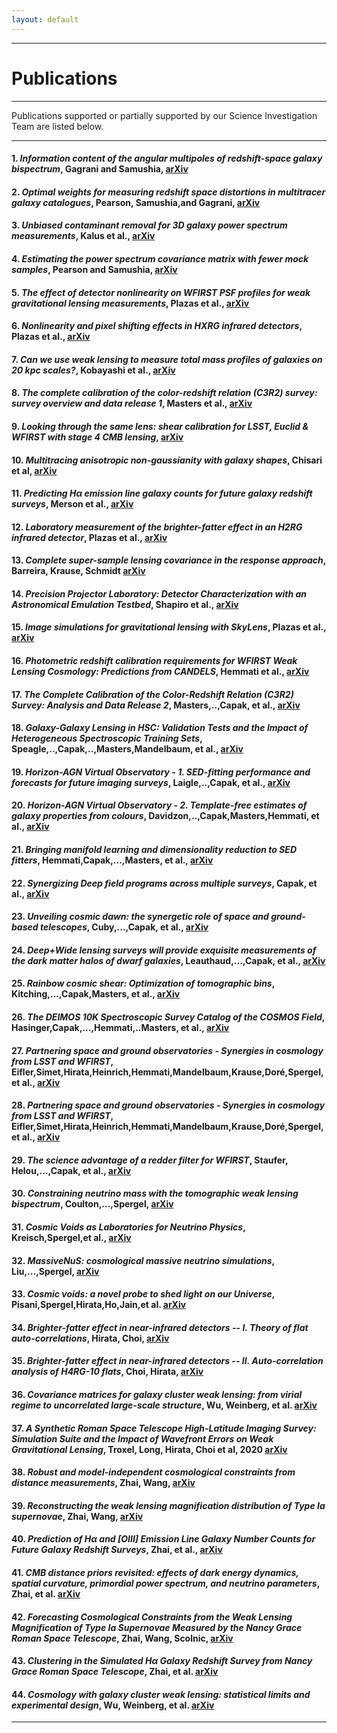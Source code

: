 ```yaml
---
layout: default
---
```


***

# Publications

***

Publications supported or partially supported by our Science Investigation Team are listed below.

---

#### 1. *Information content of the angular multipoles of redshift-space galaxy bispectrum*, Gagrani and Samushia, [arXiv](https://arxiv.org/abs/1610.03488)

#### 2. *Optimal weights for measuring redshift space distortions in multitracer galaxy catalogues*, Pearson, Samushia,and Gagrani, [arXiv](https://arxiv.org/abs/1606.03435)

#### 3. *Unbiased contaminant removal for 3D galaxy power spectrum measurements*, Kalus et al., [arXiv](https://arxiv.org/abs/1607.02417)

#### 4. *Estimating the power spectrum covariance matrix with fewer mock samples*, Pearson and Samushia, [arXiv](https://arxiv.org/abs/1509.00064)

#### 5. *The effect of detector nonlinearity on WFIRST PSF profiles for weak gravitational lensing measurements*, Plazas et al., [arXiv](https://arxiv.org/abs/1605.01001)

#### 6. *Nonlinearity and pixel shifting effects in HXRG infrared detectors*, Plazas et al., [arXiv](https://arxiv.org/abs/1703.08205)

#### 7. *Can we use weak lensing to measure total mass profiles of galaxies on 20 kpc scales?*, Kobayashi et al., [arXiv](https://arxiv.org/abs/1502.06604)

#### 8. *The complete calibration of the color-redshift relation (C3R2) survey: survey overview and data release 1*, Masters et al., [arXiv](https://arxiv.org/abs/1704.06665)

#### 9. *Looking through the same lens: shear calibration for LSST, Euclid & WFIRST with stage 4 CMB lensing*, [arXiv](https://arxiv.org/abs/1607.01761)

#### 10. *Multitracing anisotropic non-gaussianity with galaxy shapes*, Chisari et al, [arXiv](https://arxiv.org/abs/1607.05232)

#### 11. *Predicting Hα emission line galaxy counts for future galaxy redshift surveys*, Merson et al., [arXiv](https://arxiv.org/abs/1710.00833)

#### 12. *Laboratory measurement of the brighter-fatter effect in an H2RG infrared detector*, Plazas et al., [arXiv](https://arxiv.org/abs/1712.06642)

#### 13. *Complete super-sample lensing covariance in the response approach*, Barreira, Krause, Schmidt [arXiv](https://arxiv.org/abs/1711.07467)

#### 14. *Precision Projector Laboratory: Detector Characterization with an Astronomical Emulation Testbed*, Shapiro et al., [arXiv](https://arxiv.org/abs/1801.06599)

#### 15. *Image simulations for gravitational lensing with SkyLens*, Plazas et al., [arXiv](https://arxiv.org/abs/1805.05481)

#### 16. *Photometric redshift calibration requirements for WFIRST Weak Lensing Cosmology: Predictions from CANDELS*, Hemmati et al., [arXiv](https://arxiv.org/abs/1808.10458)

#### 17. *The Complete Calibration of the Color-Redshift Relation (C3R2) Survey: Analysis and Data Release 2*, Masters,..,Capak, et al., [arXiv](https://arxiv.org/abs/1904.06394)

#### 18. *Galaxy-Galaxy Lensing in HSC: Validation Tests and the Impact of Heterogeneous Spectroscopic Training Sets*, Speagle,..,Capak,..,Masters,Mandelbaum, et al., [arXiv](https://ui.adsabs.harvard.edu/abs/2019arXiv190605876S/abstract)

#### 19. *Horizon-AGN Virtual Observatory - 1. SED-fitting performance and forecasts for future imaging surveys*, Laigle,..,Capak, et al., [arXiv](https://arxiv.org/abs/1903.10934)

#### 20. *Horizon-AGN Virtual Observatory - 2. Template-free estimates of galaxy properties from colours*, Davidzon,..,Capak,Masters,Hemmati, et al., [arXiv](https://arxiv.org/abs/1905.13233)

#### 21. *Bringing manifold learning and dimensionality reduction to SED fitters*, Hemmati,Capak,...,Masters, et al., [arXiv](https://arxiv.org/abs/1905.10379)

#### 22. *Synergizing Deep field programs across multiple surveys*, Capak, et al., [arXiv](https://ui.adsabs.harvard.edu/abs/2019BAAS...51c.470C/abstract)

#### 23. *Unveiling cosmic dawn: the synergetic role of space and ground-based telescopes*, Cuby,...,Capak, et al., [arXiv](https://ui.adsabs.harvard.edu/abs/2019BAAS...51c.360C/abstract)

#### 24. *Deep+Wide lensing surveys will provide exquisite measurements of the dark matter halos of dwarf galaxies*, Leauthaud,...,Capak, et al., [arXiv](https://arxiv.org/abs/1905.01433)

#### 25. *Rainbow cosmic shear: Optimization of tomographic bins*, Kitching,...,Capak,Masters, et al., [arXiv](https://ui.adsabs.harvard.edu/abs/2019PhRvD..99f3536K/abstract)

#### 26. *The DEIMOS 10K Spectroscopic Survey Catalog of the COSMOS Field*, Hasinger,Capak,...,Hemmati,..Masters, et al., [arXiv](https://arxiv.org/abs/1803.09251)

#### 27. *Partnering space and ground observatories - Synergies in cosmology from LSST and WFIRST*, Eifler,Simet,Hirata,Heinrich,Hemmati,Mandelbaum,Krause,Doré,Spergel,et al., [arXiv](https://ui.adsabs.harvard.edu/abs/2019BAAS...51c.418E/abstract)

#### 28. *Partnering space and ground observatories - Synergies in cosmology from LSST and WFIRST*, Eifler,Simet,Hirata,Heinrich,Hemmati,Mandelbaum,Krause,Doré,Spergel,et al., [arXiv](https://ui.adsabs.harvard.edu/abs/2019BAAS...51c.418E/abstract)

#### 29. *The science advantage of a redder filter for WFIRST*, Staufer, Helou,...,Capak, et al., [arXiv](https://arxiv.org/abs/1806.00554)

#### 30. *Constraining neutrino mass with the tomographic weak lensing bispectrum*, Coulton,...,Spergel, [arXiv](https://ui.adsabs.harvard.edu/abs/2019JCAP...05..043C/abstract)

#### 31. *Cosmic Voids as Laboratories for Neutrino Physics*, Kreisch,Spergel,et al., [arXiv](https://ui.adsabs.harvard.edu/abs/2019AAS...23420306K/abstract)

#### 32. *MassiveNuS: cosmological massive neutrino simulations*, Liu,...,Spergel, [arXiv](https://ui.adsabs.harvard.edu/abs/2018JCAP...03..049L/abstract)

#### 33. *Cosmic voids: a novel probe to shed light on our Universe*, Pisani,Spergel,Hirata,Ho,Jain,et al. [arXiv](https://ui.adsabs.harvard.edu/abs/2019BAAS...51c..40P/abstract)

#### 34. *Brighter-fatter effect in near-infrared detectors -- I. Theory of flat auto-correlations*, Hirata, Choi, [arXiv](https://arxiv.org/abs/1906.01846)

#### 35. *Brighter-fatter effect in near-infrared detectors -- II. Auto-correlation analysis of H4RG-10 flats*, Choi, Hirata, [arXiv](https://arxiv.org/abs/1906.01847)

#### 36. *Covariance matrices for galaxy cluster weak lensing: from virial regime to uncorrelated large-scale structure*, Wu, Weinberg, et al. [arXiv](https://arxiv.org/abs/1907.06611)

#### 37. *A Synthetic Roman Space Telescope High-Latitude Imaging Survey: Simulation Suite and the Impact of Wavefront Errors on Weak Gravitational Lensing*, Troxel, Long, Hirata, Choi et al, 2020 [arXiv](https://arxiv.org/abs/1912.09481)

#### 38. *Robust and model-independent cosmological constraints from distance measurements*, Zhai, Wang, [arXiv](https://arxiv.org/abs/1811.07425)

#### 39. *Reconstructing the weak lensing magnification distribution of Type Ia supernovae*, Zhai, Wang, [arXiv](https://arxiv.org/abs/1901.08175)

#### 40. *Prediction of Hα and [OIII] Emission Line Galaxy Number Counts for Future Galaxy Redshift Surveys*, Zhai, et al., [arXiv](https://arxiv.org/abs/1907.09680)

#### 41. *CMB distance priors revisited: effects of dark energy dynamics, spatial curvature, primordial power spectrum, and neutrino parameters*, Zhai, et al. [arXiv](https://arxiv.org/abs/1912.04921)

#### 42. *Forecasting Cosmological Constraints from the Weak Lensing Magnification of Type Ia Supernovae Measured by the Nancy Grace Roman Space Telescope*, Zhai, Wang, Scolnic, [arXiv](https://arxiv.org/abs/2008.06804)

#### 43. *Clustering in the Simulated Hα Galaxy Redshift Survey from Nancy Grace Roman Space Telescope*, Zhai, et al. [arXiv](https://arxiv.org/abs/2008.09746)

#### 44. *Cosmology with galaxy cluster weak lensing: statistical limits and experimental design*, Wu, Weinberg, et al. [arXiv](https://arxiv.org/abs/2012.01956)
---
